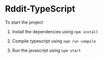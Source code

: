# Rddit-TypeScript

To start the project

1. Install the dependencies using `npm install`

2. Compile typescript using `npm run compile`

3. Run the javascript using `npm start`
